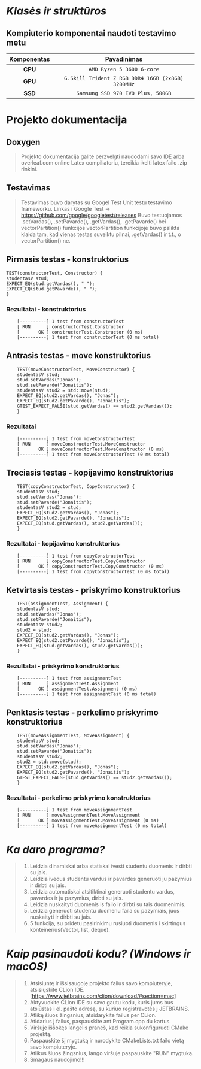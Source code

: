 # ***Klasės ir struktūros***

## Kompiuterio komponentai naudoti testavimo metu 

|   Komponentas  |                   Pavadinimas                       |                      
|:--------------:|:---------------------------------------------------:|
|     **CPU**    |            `AMD Ryzen 5 3600 6-core`              |
|     **GPU**    |`G.Skill Trident Z RGB DDR4 16GB (2x8GB) 3200MHz`  |
|     **SSD**    |           `Samsung SSD 970 EVO Plus, 500GB`       |

# Projekto dokumentacija
## Doxygen
> Projekto dokumentacija galite perzvelgti naudodami savo IDE arba overleaf.com online Latex compiliatoriu, tereikia ikelti latex failo .zip rinkini.

## Testavimas 
> Testavimas buvo darytas su Googel Test Unit testu testavimo frameworku.
> Linkas i Google Test -> https://github.com/google/googletest/releases
> Buvo testuojamos .setVardas(), .setPavarde(), .getVardas(), .getPavarde() bei vectorPartition() funkcijos
> vectorPartition funkcijoje buvo palikta klaida tam, kad vienas testas suveiktu pilnai, .getVardas() ir t.t., o vectorPartition() ne.

## Pirmasis testas - konstruktorius
    TEST(constructorTest, Constructor) {
    studentasV stud;
    EXPECT_EQ(stud.getVardas(), " ");
    EXPECT_EQ(stud.getPavarde(), " ");
    }

### Rezultatai - konstruktorius
```
    [----------] 1 test from constructorTest
    [ RUN      ] constructorTest.Constructor
    [       OK ] constructorTest.Constructor (0 ms)
    [----------] 1 test from constructorTest (0 ms total)
```    
## Antrasis testas - move konstruktorius
```
    TEST(moveConstructorTest, MoveConstructor) {
    studentasV stud;
    stud.setVardas("Jonas");
    stud.setPavarde("Jonaitis");
    studentasV stud2 = std::move(stud);
    EXPECT_EQ(stud2.getVardas(), "Jonas");
    EXPECT_EQ(stud2.getPavarde(), "Jonaitis");
    GTEST_EXPECT_FALSE(stud.getVardas() == stud2.getVardas());
    }
```    

### Rezultatai
```
    [----------] 1 test from moveConstructorTest
    [ RUN      ] moveConstructorTest.MoveConstructor
    [       OK ] moveConstructorTest.MoveConstructor (0 ms)
    [----------] 1 test from moveConstructorTest (0 ms total)
```
## Treciasis testas - kopijavimo konstruktorius
```
    TEST(copyConstructorTest, CopyConstructor) {
    studentasV stud;
    stud.setVardas("Jonas");
    stud.setPavarde("Jonaitis");
    studentasV stud2 = stud;
    EXPECT_EQ(stud2.getVardas(), "Jonas");
    EXPECT_EQ(stud2.getPavarde(), "Jonaitis");
    EXPECT_EQ(stud.getVardas(), stud2.getVardas());
    }
```
### Rezultatai - kopijavimo konstruktorius
```
    [----------] 1 test from copyConstructorTest
    [ RUN      ] copyConstructorTest.CopyConstructor
    [       OK ] copyConstructorTest.CopyConstructor (0 ms)
    [----------] 1 test from copyConstructorTest (0 ms total)
```
## Ketvirtasis testas - priskyrimo konstruktorius
```
    TEST(assignmentTest, Assignment) {
    studentasV stud;
    stud.setVardas("Jonas");
    stud.setPavarde("Jonaitis");
    studentasV stud2;
    stud2 = stud;
    EXPECT_EQ(stud2.getVardas(), "Jonas");
    EXPECT_EQ(stud2.getPavarde(), "Jonaitis");
    EXPECT_EQ(stud.getVardas(), stud2.getVardas());
    }
```
### Rezultatai - priskyrimo konstruktorius
```
    [----------] 1 test from assignmentTest
    [ RUN      ] assignmentTest.Assignment
    [       OK ] assignmentTest.Assignment (0 ms)
    [----------] 1 test from assignmentTest (0 ms total)
```    
## Penktasis testas - perkelimo priskyrimo konstruktorius
```
    TEST(moveAssignmentTest, MoveAssignment) {
    studentasV stud;
    stud.setVardas("Jonas");
    stud.setPavarde("Jonaitis");
    studentasV stud2;
    stud2 = std::move(stud);
    EXPECT_EQ(stud2.getVardas(), "Jonas");
    EXPECT_EQ(stud2.getPavarde(), "Jonaitis");
    GTEST_EXPECT_FALSE(stud.getVardas() == stud2.getVardas());
    }
```
### Rezultatai - perkelimo priskyrimo konstruktorius
```
    [----------] 1 test from moveAssignmentTest
    [ RUN      ] moveAssignmentTest.MoveAssignment
    [       OK ] moveAssignmentTest.MoveAssignment (0 ms)
    [----------] 1 test from moveAssignmentTest (0 ms total) 
```    
# ***Ka daro programa?***
>1. Leidzia dinamiskai arba statiskai ivesti studentu duomenis ir dirbti su jais.
>2. Leidzia ivedus studentu vardus ir pavardes generuoti ju pazymius ir dirbti su jais.
>3. Leidzia automatiskai atsitiktinai generuoti studentu vardus, pavardes ir ju pazymius, dirbti su jais.
>4. Leidzia nuskaityti duomenis is failo ir dirbti su tais duomenimis.
>5. Leidzia generuoti studentu duomenu faila su pazymiais, juos nuskaityti ir dirbti su jais.
>6. 5 funkcija, su pridetu pasirinkimu rusiuoti duomenis i skirtingus konteinerius(Vector, list, deque).


# ***Kaip pasinaudoti kodu? (Windows ir macOS)***
>1. Atsisiuntę ir išsisaugoję projekto failus savo kompiuteryje, atsisiųskite CLion IDE. [https://www.jetbrains.com/clion/download/#section=mac]
>2. Aktyvuokite CLion IDE su savo gautu kodu, kuris jums bus atsiūstas i el. pašto adresą, su kuriuo registravotės į JETBRAINS.
>3. Atlikę šiuos žingsnius, atsidarykite failus per CLion.
>4. Atidarius į failus, paspauskite ant Program.cpp du kartus.
>5. Viršuje iššokęs langelis praneš, kad reikia sukonfiguruoti CMake projektą.
>6. Paspauskite šį mygtuką ir nurodykite CMakeLists.txt failo vietą savo kompiuteryje.
>7. Atlikus šiuos žingsnius, lango viršuje paspauskite "RUN" mygtuką.
>8. Smagaus naudojimo!!!
